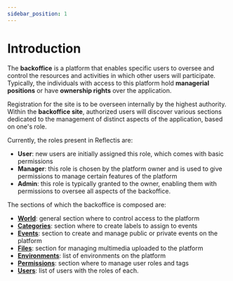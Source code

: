 ```yaml
---
sidebar_position: 1
---
```


# Introduction

The **backoffice** is a platform that enables specific users to oversee and control the resources and activities in which other users will participate.
Typically, the individuals with access to this platform hold **managerial positions** or have **ownership rights** over the application.

Registration for the site is to be overseen internally by the highest authority. Within the **backoffice site**, authorized users will discover various sections dedicated to the management of distinct aspects of the application, based on one's role.

Currently, the roles present in Reflectis are:
- **User**: new users are initially assigned this role, which comes with basic permissions
- **Manager**: this role is chosen by the platform owner and is used to give permissions to manage certain features of the platform
- **Admin**: this role is typically granted to the owner, enabling them with permissions to oversee all aspects of the backoffice.

The sections of which the backoffice is composed are:
- [**World**](World): general section where to control access to the platform
- [**Categories**](Categories): section where to create labels to assign to events
- [**Events**](Events/Description): section to create and manage public or private events on the platform
- [**Files**](Files/Description): section for managing multimedia uploaded to the platform
- [**Environments**](Environments): list of environments on the platform
- [**Permissions**](Permission/Description): section where to manage user roles and tags
- [**Users**](Users): list of users with the roles of each.